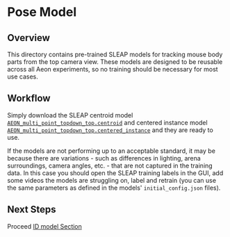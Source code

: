 # Pose Model

## Overview

This directory contains pre-trained SLEAP models for tracking mouse body parts from the top camera view. These models are designed to be reusable across all Aeon experiments, so no training should be necessary for most use cases.

## Workflow

Simply download the SLEAP centroid model[ `AEON_multi_point_topdown_top.centroid`](AEON_multi_point_topdown_top.centroid) and centered instance model [`AEON_multi_point_topdown_top.centered_instance`](AEON_multi_point_topdown_top.centered_instance) and they are ready to use. 

If the models are not performing up to an acceptable standard, it may be because there are variations - such as differences in lighting, arena surroundings, camera angles, etc. - that are not captured in the training data. In this case you should open the SLEAP training labels in the GUI, add some videos the models are struggling on, label and retrain (you can use the same parameters as defined in the models' `initial_config.json` files).

## Next Steps
Proceed [ID model Section](../id_model/README.md)

